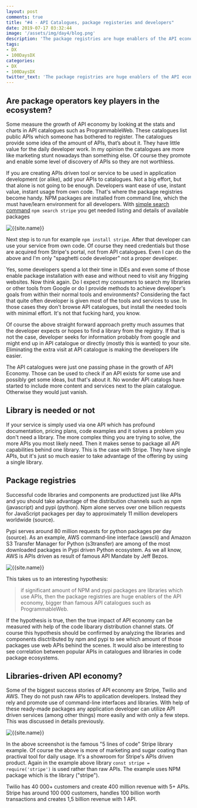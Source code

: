 ```yaml
---
layout: post
comments: true
title: "#4 - API Catalogues, package registeries and developers"
date: 2019-07-17 03:32:44
image: '/assets/img/day4/blog.png'
description: 'The package registries are huge enablers of the API economy, bigger than famous API catalogues such as ProgrammableWeb'
tags:
- DX 
- 100DaysDX
categories:
- DX
- 100DaysDX
twitter_text: 'The package registries are huge enablers of the API economy, bigger than famous API catalogues such as ProgrammableWeb'
---
```


## Are package operators key players in the ecosystem?

Some measure the growth of API economy by looking at the stats and charts in API catalogues such as ProgrammableWeb. These catalogues list public APIs which someone has bothered to register. The catalogues provide some idea of the amount of APIs, that’s about it. They have little value for the daily developer work. In my opinion the catalogues are more like marketing stunt nowadays than something else. Of course they promote and enable some level of discovery of APIs so they are not worthless. 

If you are creating APIs driven tool or service to be used in application development (or alike), add your APIs to catalogues. Not a big effort, but that alone is not going to be enough. Developers want ease of use, instant value, instant usage from own code. That's where the package registries become handy. NPM packages are installed from command line, which the must have/learn environment for all developers. With [simple search command](https://docs.npmjs.com/cli/search.html) `npm search stripe` you get needed listing and details of available packages

<img itemprop="image" src="{{site.baseurl}}/assets/img/day4/stripe2.png" alt="{{site.name}}">

Next step is to run for example `npm install stripe`. After that developer can use your service from own code. Of course they need credentials but those are acquired from Stripe's portal, not from API catalogues. Even I can do the above and I'm only "spaghetti code developer" not a proper developer.   

Yes, some developers spend a lot their time in IDEs and even some of those enable package installation with ease and without need to visit any frigging websites. Now think again. Do I expect my consumers to search my libraries or other tools from Google or do I provide methods to achieve developer's goals from within their normal tools and environments? Considering the fact that quite often developer is given most of the tools and services to use. In those cases they don't browse API catalogues, but install the needed tools with minimal effort. It's not that fucking hard, you know.   

Of course the above straight forward approach pretty much assumes that the developer expects or hopes to find a library from the registry. If that is not the case, developer seeks for information probably from google and might end up in API catalogue or directly (mostly this is wanted) to your site. Eliminating the extra visit at API catalogue is making the developers life easier. 

The API catalogues were just one passing phase in the growth of API Economy. Those can be used to check if an API exists for some use and possibly get some ideas, but that's about it. No wonder API catalogs have started to include more content and services next to the plain catalogue. Otherwise they would just vanish. 

## Library is needed or not

If your service is simply used via one API which has profound documentation, pricing plans, code examples and it solves a problem you don't need a library. The more complex thing you are trying to solve, the more APIs you most likely need. Then it makes sense to package all API capabilities behind one library. This is the case with Stripe. They have single APIs, but it's just so much easier to take advantage of the offering by using a single library. 


## Package registries 

Successful code libraries and components are productized just like APIs and you should take advantage of the distribution channels such as npm (javascript) and pypi (python). Npm alone serves over one billion requests for JavaScript packages per day to approximately 11 million developers worldwide (source).

Pypi serves around 80 million requests for python packages per day (source). As an example, AWS command-line interface (awscli) and Amazon S3 Transfer Manager for Python (s3transfer) are among of the most downloaded packages in Pypi driven Python ecosystem. As we all know, AWS is APIs driven as result of famous API Mandate by Jeff Bezos.

<img itemprop="image" src="{{site.baseurl}}/assets/img/day4/pypi.png" alt="{{site.name}}">

This takes us to an interesting hypothesis:

> if significant amount of NPM and pypi packages are libraries which use APIs, then the package registries are huge enablers of the API economy, bigger than famous API catalogues such as ProgrammableWeb. 

If the hypothesis is true, then the true impact of API economy can be measured with help of the code libarary distribution channel stats. Of course this hypothesis should be confirmed by analyzing the libraries and components disctributed by npm and pypi to see which amount of those packages use web APIs behind the scenes. It would also be interesting to see correlation between popular APIs in catalogues and libraries in code package ecosystems. 

## Libraries-driven API economy?

Some of the biggest success stories of API economy are Stripe, Twilio and AWS. They do not push raw APIs to application developers. Instead they rely and promote use of command-line interfaces and libraries. With help of these ready-made packages any application developer can utilize API driven services (among other things) more easily and with only a few steps. This was discussed in details previously.

<img itemprop="image" src="{{site.baseurl}}/assets/img/day4/stripe.png" alt="{{site.name}}">


In the above screenshot is the famous "5 lines of code" Stripe library example. Of course the above is more of marketing and sugar coating than practival tool for daily usage. It's a showroom for Stripe's APIs driven product. Again in the example above library `const stripe = require('stripe')` is used rather than raw APIs. The example uses NPM package which is the library ("stripe").  

Twilio has 40 000+ customers and create 400 million revenue with 5+ APIs. Stripe has around 100 000 customers, handles 100 billion worth transactions and creates 1,5 billion revenue with 1 API.